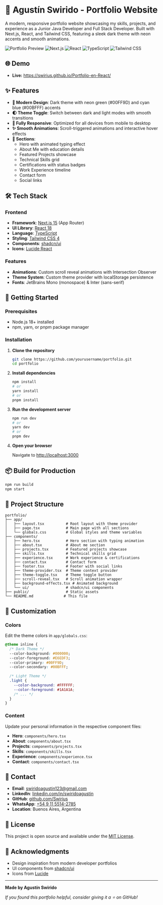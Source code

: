 # 🚀 Agustín Swirido - Portfolio Website

A modern, responsive portfolio website showcasing my skills, projects, and experience as a Junior Java Developer and Full Stack Developer. Built with Next.js, React, and Tailwind CSS, featuring a sleek dark theme with neon accents and smooth animations.

![Portfolio Preview](https://img.shields.io/badge/Status-Live-success?style=for-the-badge)
![Next.js](https://img.shields.io/badge/Next.js-15-black?style=for-the-badge&logo=next.js)
![React](https://img.shields.io/badge/React-18-blue?style=for-the-badge&logo=react)
![TypeScript](https://img.shields.io/badge/TypeScript-5-blue?style=for-the-badge&logo=typescript)
![Tailwind CSS](https://img.shields.io/badge/Tailwind-4-38bdf8?style=for-the-badge&logo=tailwind-css)

## 🌐 Demo
- **Live:** https://swirius.github.io/Portfolio-en-React/

## ✨ Features

- **🎨 Modern Design**: Dark theme with neon green (#00FF9D) and cyan blue (#00BFFF) accents
- **🌓 Theme Toggle**: Switch between dark and light modes with smooth transitions
- **📱 Fully Responsive**: Optimized for all devices from mobile to desktop
- **✨ Smooth Animations**: Scroll-triggered animations and interactive hover effects
- **🎯 Sections**:
  - Hero with animated typing effect
  - About Me with education details
  - Featured Projects showcase
  - Technical Skills grid
  - Certifications with status badges
  - Work Experience timeline
  - Contact form
  - Social links

## 🛠️ Tech Stack

### Frontend
- **Framework**: [Next.js 15](https://nextjs.org/) (App Router)
- **UI Library**: [React 18](https://react.dev/)
- **Language**: [TypeScript](https://www.typescriptlang.org/)
- **Styling**: [Tailwind CSS 4](https://tailwindcss.com/)
- **Components**: [shadcn/ui](https://ui.shadcn.com/)
- **Icons**: [Lucide React](https://lucide.dev/)

### Features
- **Animations**: Custom scroll reveal animations with Intersection Observer
- **Theme System**: Custom theme provider with localStorage persistence
- **Fonts**: JetBrains Mono (monospace) & Inter (sans-serif)

## 🚀 Getting Started

### Prerequisites

- Node.js 18+ installed
- npm, yarn, or pnpm package manager

### Installation

1. **Clone the repository**
   ```bash
   git clone https://github.com/yourusername/portfolio.git
   cd portfolio
   ```

2. **Install dependencies**
   ```bash
   npm install
   # or
   yarn install
   # or
   pnpm install
   ```

3. **Run the development server**
   ```bash
   npm run dev
   # or
   yarn dev
   # or
   pnpm dev
   ```

4. **Open your browser**
   
   Navigate to [http://localhost:3000](http://localhost:3000)

## 📦 Build for Production

```bash
npm run build
npm start
```

## 📁 Project Structure


```
portfolio/
├── app/
│   ├── layout.tsx          # Root layout with theme provider
│   ├── page.tsx            # Main page with all sections
│   └── globals.css         # Global styles and theme variables
├── components/
│   ├── hero.tsx            # Hero section with typing animation
│   ├── about.tsx           # About me section
│   ├── projects.tsx        # Featured projects showcase
│   ├── skills.tsx          # Technical skills grid
│   ├── experience.tsx      # Work experience & certifications
│   ├── contact.tsx         # Contact form
│   ├── footer.tsx          # Footer with social links
│   ├── theme-provider.tsx  # Theme context provider
│   ├── theme-toggle.tsx    # Theme toggle button
│   ├── scroll-reveal.tsx   # Scroll animation wrapper
│   ├── background-effects.tsx # Animated background
│   └── ui/                 # shadcn/ui components
├── public/                 # Static assets
└── README.md              # This file
```

## 🎨 Customization

### Colors

Edit the theme colors in `app/globals.css`:

```css
@theme inline {
  /* Dark Theme */
  --color-background: #000000;
  --color-foreground: #E6EDF3;
  --color-primary: #00FF9D;
  --color-secondary: #00BFFF;
  
  /* Light Theme */
  .light {
    --color-background: #FFFFFF;
    --color-foreground: #1A1A1A;
    /* ... */
  }
}
```

### Content

Update your personal information in the respective component files:
- **Hero**: `components/hero.tsx`
- **About**: `components/about.tsx`
- **Projects**: `components/projects.tsx`
- **Skills**: `components/skills.tsx`
- **Experience**: `components/experience.tsx`
- **Contact**: `components/contact.tsx`

## 📧 Contact

- **Email**: swiridoagustin123@gmail.com
- **LinkedIn**: [linkedin.com/in/swiridoagustin](https://www.linkedin.com/in/swiridoagustin/)
- **GitHub**: [github.com/Swirius](https://github.com/Swirius)
- **WhatsApp**: [+54 9 11 5514-2785](https://wa.me/5491155142785)
- **Location**: Buenos Aires, Argentina

## 📄 License

This project is open source and available under the [MIT License](LICENSE).

## 🙏 Acknowledgments

- Design inspiration from modern developer portfolios
- UI components from [shadcn/ui](https://ui.shadcn.com/)
- Icons from [Lucide](https://lucide.dev/)

---

**Made by Agustín Swirido**

*If you found this portfolio helpful, consider giving it a ⭐ on GitHub!*
